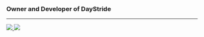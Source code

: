 ### Owner and Developer of DayStride

-------------------
<a href="https://github.com/Mad880">
  <img src="https://github-readme-stats.vercel.app/api?username=Mad880&show_icons=true&hide_border=true&theme=dark" />
</a><a href="https://github.com/Mad880">
  <img src="https://github-readme-stats.vercel.app/api/top-langs/?username=Mad880&layout=compact&hide_border=true&theme=dark" />
</a>
